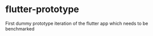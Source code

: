 # flutter-prototype
First dummy prototype iteration of the flutter app which needs to be benchmarked
